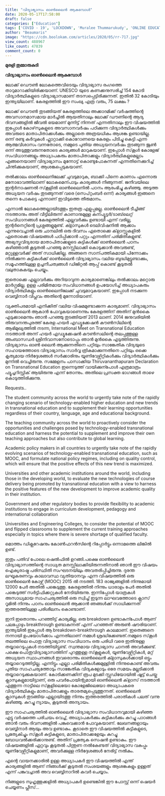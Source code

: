 ```yaml
---
title: "വിദ്യാഭ്യാസം ഓൺലൈൻ ആകുമ്പോൾ"
date: 2020-05-17T17:58:00
draft: false
categories: ["Education"]
tags: ['COVID - 19', 'LOCKDOWN', 'Muralee Thummarukudy', 'ONLINE EDUCATION']
author: "Beaumaris"
image: "https://cdn.boolokam.com/articles/2020/05/rr-717.jpg"
view_count: 488967
like_count: 47839
comment_count: 0
---
```


**[](https://wordpress-972788-3403151.cloudwaysapps.com/muralee-thummarukudi-write-about-online-education/274089/rr-736)മുരളി തുമ്മാരുകുടി**

**വിദ്യാഭ്യാസം ഓൺലൈൻ ആകുമ്പോൾ**

ലോക്ക് ഡൌൺ ലോകത്തെവിടെയും വിദ്യാഭ്യാസ രംഗത്തെ താറുമാറാക്കിയിരിക്കയാണ്. UNESCO യുടെ കണക്കനുസരിച്ച് 154 കോടി വിദ്യാർത്ഥികളുടെ വിദ്യാഭ്യാസമാണ് തടസപ്പെട്ടിരിക്കുന്നത്. ഇതിൽ 32 കോടിയും ഇന്ത്യയിലാണ്. കേരളത്തിൽ ഈ സംഖ്യ എത്ര വരും, 75 ലക്ഷം ?

ലോക്ക് ഡൌൺ തുടങ്ങിയത് കേരളത്തിലെ അക്കാദമിക്ക് വർഷത്തിന്റെ അവസാനമാസമായ മാർച്ചിൽ ആയതിനാലും ലോക്ക് ഡൗണിന്റെ ആദ്യ ദിവസങ്ങളിൽ ജീവൽ ഭയമാണ് മുന്നിട്ട് നിന്നത് എന്നതിനാലും ഈ വിഷയത്തിൽ ഇപ്പോൾ കോഴ്‌സുകളുടെ അവസാനവർഷം പഠിക്കുന്ന വിദ്യാർത്ഥികൾക്കും അവരുടെ മാതാപിതാക്കൾക്കും അല്ലാതെ അത്രയധികം ആശങ്ക ഉണ്ടായില്ല. ഒന്ന് രണ്ടു കർവുകൾ ഫ്ലാറ്റാക്കി കൊറോണയെ കേരളം പിടിച്ചു കെട്ടി എന്ന ആത്മവിശാസം വന്നതോടെ, നമ്മുടെ പുതിയ അധ്യയനവർഷം തുടങ്ങുന്ന ജൂൺ ഒന്ന് അടുത്തുവരുന്നതോടെ കാര്യങ്ങൾ മാറുകയാണ്. ഇപ്പോൾ സ്‌കൂൾ കോളേജ് സംവിധാനങ്ങളും അധ്യാപകരും മാതാപിതാക്കളും വിദ്യാർത്ഥികളുമെല്ലാം എങ്ങനെയാണ് വിദ്യാഭ്യാസം മുന്നോട്ട് കൊണ്ടുപോകുന്നത് എന്നതിനെക്കുറിച്ച് ചിന്തിക്കുകയാണ്, ആശങ്കപ്പെടുകയാണ്.

തൽക്കാലം ഓൺലൈനിലേക്ക് ചുവടുമാറുക, ബാക്കി പിന്നെ കാണാം എന്നൊരു മനോഭാവത്തിലാണ് ലോകമെന്പാടും കാര്യങ്ങൾ നീങ്ങുന്നത്. ജനീവയിലെ ഇന്റർനാഷണൽ സ്‌കൂളിൽ ഓൺലൈനിൽ പഠനം ആരംഭിച്ചു കഴിഞ്ഞു. അടുത്ത അധ്യയന വർഷം തുടങ്ങുന്നത് വരെ (സെപ്റ്റംബർ ഒന്ന്) കാര്യങ്ങൾ ഇങ്ങനെ തന്നെ പോകട്ടെ എന്നാണ് ഇവിടുത്തെ തീരുമാനം.

എന്നാൽ ലോകത്തെല്ലായിടത്തും ഇതത്ര എളുപ്പമല്ല. ഓൺലൈൻ ടീച്ചിങ്ങ് നടത്താനും അത് വീട്ടിലിരുന്ന് കാണാനുമുള്ള കന്പ്യൂട്ടർ/ടാബ്‌ലെറ്റ് സംവിധാനങ്ങൾ കേരളത്തിൽ എല്ലവർക്കും ഉണ്ടായി എന്ന് വരില്ല, ഇന്റർനെറ്റിന്റെ പ്രശ്നങ്ങളുമുണ്ട്. ക്ളാസുകൾ ടെലിവിഷനിൽ ആക്കാം എന്നുവെച്ചാൽ ഒരു ചാനലിൽ ഒരു ദിവസം ഏതൊക്കെ ക്‌ളാസ്സുകളിൽ ഏതൊക്കെ വിഷയങ്ങൾ പഠിപ്പിക്കാൻ പറ്റും എന്നതിന് പരിമിതികളുണ്ട്. അഭ്യസ്തവിദ്യരായ മാതാപിതാക്കളുടെ കുട്ടികൾക്ക് ഓൺലൈൻ പഠനം കഴിഞ്ഞാൽ കൂടുതൽ പറഞ്ഞു മനസ്സിലാക്കി കൊടുക്കാൻ അവരുണ്ട്, മറ്റുള്ളവർക്ക് അത് സാധിക്കില്ല. അങ്ങനെ സാന്പത്തികമായി പിന്നോക്കം നിൽക്കുന്ന കുട്ടികൾക്ക് ഓൺലൈൻ വിദ്യാഭ്യാസം വലിയ ബുദ്ധിമുട്ടുണ്ടാക്കും, സമൂഹത്തിലുള്ള ഉച്ചനീചത്വങ്ങൾ ഡിജിറ്റൽ ആപ്പ് കൊണ്ട് കൂടുതൽ വലുതാകുകയും ചെയ്യും.

ഇതൊക്കെ എല്ലാവർക്കും അറിയാവുന്ന കാര്യമാണെങ്കിലും തൽക്കാലം മറ്റൊരു മാർഗ്ഗമില്ല. ഉളള പരിമിതമായ സംവിധാനങ്ങൾ ഉപയോഗിച്ച് അധ്യാപകരും വിദ്യാർത്ഥികളും ഓൺലൈനിലേക്ക് ചുവടുമാറുകയാണ്. ഇപ്പോൾ നടക്കുന്ന വെബ്ബിനാർ വിപ്ലവം അതിന്റെ മുന്നോടിയാണ്.

വ്യക്തിപരമായി എനിക്കിത് വലിയ വിഷമമുണ്ടാക്കുന്ന കാര്യമാണ്. വിദ്യാഭ്യാസം ഓൺലൈൻ ആകാൻ പോവുകയാണെന്നും കേരളത്തിന് അതിന് മുൻകൈ എടുക്കാമെന്നും ഞാൻ പറഞ്ഞു തുടങ്ങിയത് 2013 ലാണ്. 2014 ജനുവരിയിൽ തിരുവനന്തപുരത്ത് കേരള ഹയർ എഡ്യൂക്കേഷൻ കൗൺസിലിന്റെ ആഭിമുഖ്യത്തിൽ നടന്ന, International Meet on Transnational Education നടത്താൻ അന്ന് ഹയർ എഡ്യൂക്കേഷൻ കൗൺസലിന്റെ തലപ്പത്തുള്ള അംബാസഡർ ശ്രീനിവാസനോടൊപ്പം ഞാൻ മുൻകൈ എടുത്തിരുന്നു. വിദ്യഭ്യാസം ഓൺ ലൈൻ ആക്കുന്നതിനെ പറ്റിയും സാങ്കേതിക വിദ്യയുടെ സഹായത്തോടെ വിദ്യാഭ്യാസം സാർവ്വ ത്രികമാക്കുന്നതിനെ പറ്റിയും ഒക്കെ കൃത്യമായ നിർദ്ദേശങ്ങൾ സർക്കാരിനും യൂണിവേഴ്സിറ്റികൾക്കും വിദ്യാർത്ഥികൾക്കും മുന്നിൽ വെച്ചിരുന്നു. സമ്മേളനം പാസാക്കിയ Thiruvananthapuram Declaration on Transnational Education ഇന്നെടുത്ത് വായിക്കുന്പോൾ എത്രമാത്രം ഫ്യൂച്ചറിസ്റ്റിക് ആയിരുന്നു എന്ന് തോന്നും. അതിലെ പ്രസക്ത ഭാഗങ്ങൾ താഴെ കൊടുത്തിരിക്കുന്നു.

Requests..

The student community across the world to urgently take note of the rapidly changing scenario of technology-enabled higher education and new trends in transnational education and to supplement their learning opportunities regardless of their country, language, age and educational background.

The teaching community across the world to proactively consider the opportunities and challenges posed by technology-enabled transnational education and harness the potential to supplement and improve their own teaching approaches but also contribute to global learning.

Academic policy makers in all countries to urgently take note of the rapidly evolving scenarios of technology-enabled transnational education, such as MOOC, and formulate national policy regimes, including on quality control, which will ensure that the positive effects of this new trend is maximized.

Universities and other academic institutions around the world, including those in the developing world, to evaluate the new technologies of course delivery being promoted by transnational education with a view to harness the positive features of the new development to improve academic quality in their institution.

Government and other regulatory bodies to provide flexibility to academic institutions to engage in curriculum development, pedagogy and international collaboration

Universities and Engineering Colleges, to consider the potential of MOOC and flipped classrooms to supplement the current training approaches especially in topics where there is severe shortage of qualified faculty.

മൊത്തം ഡിക്ലറേഷനും കോൺഫറൻസിന്റെ റിപ്പോർട്ടും ഒന്നാമത്തെ ലിങ്കിൽ ഉണ്ട്.

ഇതും പതിവ് പോലെ ഷെൽഫിൽ ഉറങ്ങി.പക്ഷെ ഓൺലൈൻ വിദ്യാഭ്യാസത്തിന്റെ സാധ്യത മനസ്സിലാക്കിയിരുന്നതിനാൽ ഞാൻ ഈ വിഷയം ഐക്യരാഷ്ട്ര പരിസ്ഥിതി സംഘടനയിലും അവതരിപ്പിച്ചിരുന്നു. ദുരന്ത ലഘൂകരണവും കാലാവസ്ഥ വ്യതിയാനവും എന്ന വിഷയത്തിൽ ഒരു ഓൺലൈൻ കോഴ്സ് (MOOC) 2015 ൽ നടത്തി. 183 രാജ്യങ്ങളിൽ നിന്നുമായി 12000 പേർ അതിൽ പങ്കെടുത്തു. കേരളത്തിൽ നിന്നും ധാരാളം പേർ അതിൽ പങ്കെടുത്ത് സർട്ടിഫിക്കറ്റുകൾ നേടിയിരുന്നു. ഇന്നിപ്പോൾ യാത്രകൾ അസാധ്യമായ സാഹചര്യത്തിൽ ഒരു സ്വിച്ച് ഇടുന്ന ലാഘവത്തോടെ ക്ലാസ് റൂമിൽ നിന്നും പഠനം ഓൺലൈൻ ആക്കാൻ ഞങ്ങൾക്ക് സാധിക്കുന്നത് ഇത്തരത്തിലുള്ള പരിശീലനം കൊണ്ടാണ്.

ഇനി ഇതൊന്നും പറഞ്ഞിട്ട് കാര്യമില്ല. ഒരു breakdown ഉണ്ടാകുന്പോൾ ആണ് പലപ്പോഴും breakthrough ഉണ്ടാകുന്നത് എന്ന് പറഞ്ഞത് അരുൺ ഷൗരിയാണ്. ഇന്ത്യയിൽ ഇപ്പോൾ ആ breakdown-breakthrough കാലമാണ്. ഇതെങ്ങനെ നന്നായി ഉപയോഗിക്കാം എന്നതിലാണ് നമ്മൾ ശ്രദ്ധിക്കേണ്ടത്.നമ്മുടെ സ്‌കൂൾ തലത്തിലെ പൊതു വിദ്യാഭ്യാസ സംവിധാനം ഒരു പരിധി വരെ ഇതിനുള്ള തയ്യാറെടുപ്പുകൾ നടത്തിയിട്ടുണ്ട്. സ്വന്തമായ വിദ്യാഭ്യാസ ചാനൽ അവർക്കുണ്ട്. പക്ഷെ പൊതുവിദ്യാഭ്യാസത്തിന് പുറത്തുള്ള സ്‌കൂളുകൾ, യൂണിവേഴ്സിറ്റികൾ, മറ്റ് അധ്യയന സ്ഥാപനങ്ങൾ ഇവരൊന്നും ഓൺലൈൻ ക്ളാസുകൾക്കായി ഒട്ടും തയ്യാറെടുത്തിട്ടില്ല. എന്നിട്ടും എല്ലാ പരിമിതികൾക്കുമുള്ളിൽ നിന്നുകൊണ്ട് അവരും പുതിയ സാഹചര്യത്തോടും സാങ്കേതിക വിദ്യകളോടും ഒരേ സമയം മല്ലടിക്കാൻ തയ്യാറെടുക്കുകയാണ്. കോടിക്കണക്കിന് രൂപ മുടക്കി സ്റ്റുഡിയോയിൽ ഷൂട്ട് ചെയ്ത ക്ലാസുകളുമായിട്ടാണ്, ഒരു പവർപോയിന്റുമായി ഓൺലൈൻ ക്‌ളാസ് നടത്താൻ എത്തുന്ന നാട്ടിലെ സ്‌കൂളിലെയോ കോളേജിലെയോ അധ്യാപകരെ വിദ്യാർത്ഥികളും മാതാപിതാക്കളും താരതമ്യപ്പെടുത്തുന്നത്. ഓൺലൈൻ ക്ലാസുകൾ തുടങ്ങിയ എല്ലായിടത്തു നിന്നും ഇത്തരത്തിൽ പരാതികൾ പലത് വന്നു കഴിഞ്ഞു. കുറച്ചു ന്യായം, കൂടുതൽ അന്യായം.

ഈ സാഹചര്യത്തിൽ ഓൺലൈൻ വിദ്യാഭ്യാസ സംവിധാനവുമായി കഴിഞ്ഞ എട്ടു വർഷത്തെ പരിചയം വെച്ച്, അധ്യാപകർക്കും കുട്ടികൾക്കും കുറച്ചു പാഠങ്ങൾ ഞാൻ വരും ദിവസങ്ങളിൽ പങ്കുവെക്കാൻ പോവുകയാണ്. ലേഖനങ്ങളായും വെബ്ബിനാർ ആയും അവ ഉണ്ടാകും. കൂടാതെ ഈ വിഷയത്തിൽ കുട്ടികളുടെ, പ്രത്യേകിച്ചും സ്‌കൂൾ കുട്ടികളുടെ, മാതാപിതാക്കളേയും കുറച്ചു ബോധവൽക്കരിക്കാനുണ്ട്. അതിന് പ്രത്യേക സെഷൻ ഉണ്ടാകും. ഈ വിഷയങ്ങളിൽ ഏറ്റവും കൂടുതൽ പിന്തുണ നൽകേണ്ടത് വിദ്യാഭ്യാസ വകുപ്പും യൂണിവേഴ്സിറ്റികളുമാണ്, അവർക്കുള്ള നിർദ്ദേശങ്ങൾ നേരിട്ട് നൽകും.

എന്റെ വായനക്കാരിൽ ഉള്ള അധ്യാപകർ ഈ വിഷയത്തിൽ എന്ത് കാര്യങ്ങളിൽ ആണ് നിങ്ങൾക്ക് കൂടുതൽ സംശയങ്ങളും ആശങ്കകളും ഉള്ളത് എന്ന് പങ്കുവച്ചാൽ അവ വെബ്ബിനാറിൽ കവർ ചെയ്യാം.

നിങ്ങളുടെ സുഹൃത്തുക്കളിൽ അധ്യാപകർ ഉണ്ടെങ്കിൽ ഈ പോസ്റ്റ് ഒന്ന് ഷെയർ ചെയ്യണം പ്ലീസ്...
